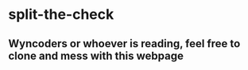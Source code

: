 # split-the-check

## Wyncoders or whoever is reading, feel free to clone and mess with this webpage
